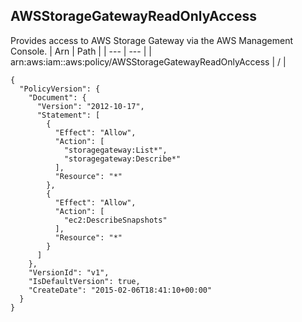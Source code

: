 
## AWSStorageGatewayReadOnlyAccess
Provides access to AWS Storage Gateway via the AWS Management Console.
| Arn | Path |
| --- | --- |
| arn:aws:iam::aws:policy/AWSStorageGatewayReadOnlyAccess | / |
```
{
  "PolicyVersion": {
    "Document": {
      "Version": "2012-10-17",
      "Statement": [
        {
          "Effect": "Allow",
          "Action": [
            "storagegateway:List*",
            "storagegateway:Describe*"
          ],
          "Resource": "*"
        },
        {
          "Effect": "Allow",
          "Action": [
            "ec2:DescribeSnapshots"
          ],
          "Resource": "*"
        }
      ]
    },
    "VersionId": "v1",
    "IsDefaultVersion": true,
    "CreateDate": "2015-02-06T18:41:10+00:00"
  }
}
```

